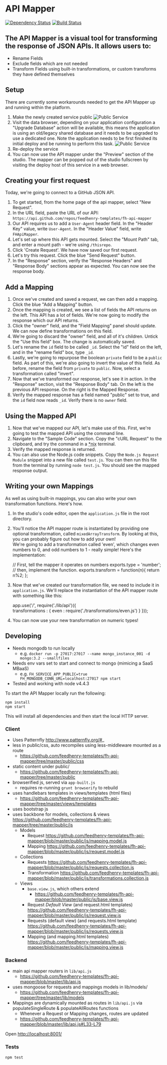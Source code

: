 # API Mapper
[![Dependency Status](https://img.shields.io/david/feedhenry-templates/fh-api-mapper.svg?style=flat-square)](https://david-dm.org/feedhenry-templates/fh-api-mapper)
[![Build Status](https://travis-ci.org/feedhenry-templates/fh-api-mapper.png?branch=master)](https://travis-ci.org/feedhenry-templates/fh-api-mapper)

## The API Mapper is a visual tool for transforming the response of JSON APIs. It allows users to:

* Rename Fields
* Exclude fields which are not needed
* Transform Fields using built-in transformations, or custom transforms they have defined themselves

## Setup
There are currently some workarounds needed to get the API Mapper up and running within the platform.

1. Make the newly created service public
![Public Service](https://raw.githubusercontent.com/feedhenry-templates/fh-api-mapper/master/public/images/publicservice.jpg)
2. Visit the data browser, depending on your application configuration a "Upgrade Database" action will be available, this means the application is using an old/legacy shared database and it needs to be upgraded to use a dedicated one. Note the application needs to be first finished its initial deploy and be running to perform this task.
![Public Service](https://raw.githubusercontent.com/feedhenry-templates/fh-api-mapper/master/public/images/databrowser.jpg)
3. Re-deploy the service
4. You can now use the API mapper under the "Preview" section of the studio. The mapper can be popped out of the studio fullscreen by visiting the deploy host of this service in a web browser.

## Creating your first request
Today, we're going to connect to a GitHub JSON API.

1. To get started, from the home page of the api mapper, select "New Request".
2. In the URL field, paste the URL of our API: `https://api.github.com/repos/feedhenry-templates/fh-api-mapper`
3. Our API requires us to add a `User-Agent` header field. In the "Header Key" value, write `User-Agent`. In the "Header Value" field, write `FHApiMapper`.
4. Let's set up where this API gets mounted. Select the "Mount Path" tab, and enter a mount path - we're using `/thisrepo`.
5. Click 'Create Request'. We have now saved our first request.
6. Let's try this request. Click the blue "Send Request" button.
7. In the "Response" section, verify the "Response Headers" and "Response Body" sections appear as expected. You can now see the response body.

## Add a Mapping
1. Once we've created and saved a request, we can then add a mapping. Click the blue "Add a Mapping" button.
2. Once the mapping is created, we see a list of fields the API returns on the left. This API has a lot of fields. We're now going to modify the response which our API returns.
3. Click the "owner" field, and the "Field Mapping" panel should update. We can now define transformations on this field.
4. We're going to discard the "owner" field, and all of it's children. Untick the "Use this field" box. The change is automatically saved.
5. Let's rename the `id` field to be called `_id`. Select the "id" field on the left, and in the "rename field" box, type `_id`.
6. Lastly, we're going to repurpose the boolean `private` field to be a `public` field. As part of this, we're also going to invert the value of this field. As before, rename the field from `private` to `public`.
Now, select a transformation called "invert".
7. Now that we've transformed our response, let's see it in action. In the "Response" section, visit the "Response Body" tab.
On the left is the previous API response. On the right is the Mapped Response.
8. Verify the mapped response has a field named "public" set to true, and the `id` field now reads `_id`. Verify there is no `owner` field.

## Using the Mapped API
1. Now that we've mapped our API, let's make use of this. First, we're going to test the mapped API using the command line.
2. Navigate to the "Sample Code" section. Copy the "cURL Request" to the clipboard, and try the command in a <abbr title="Unix, Linux or Mac">\*nix</abbr> terminal.
3. Verify the mapped response is returned.
4. You can also use the Node.js code snippets. Copy the `Node.js Request Module` snippet into a new file called `test.js`. You can then run this file from the terminal by running `node test.js`. You should see the mapped response output.

## Writing your own Mappings
As well as using built-in mappings, you can also write your own transformation functions. Here's how.
1. In the studio's code editor, open the `application.js` file in the root directory.
2. You'll notice the API mapper route is instantiated by providing one optional transformation, called `mixedArrayTransform`. By looking at this, you can probably figure out how to add your own!  
We're going to add a transformation called 'even', which changes even numbers to 0, and odd numbers to 1 - really simple! Here's the implementation:

    // First, tell the mapper it operates on numbers
    exports.type = 'number';
    // then, implement the function.
    exports.transform = function(n){
      return n%2;
    };

3. Now that we've created our transformation file, we need to include it in `application.js`. We'll replace the instantiation of the API mapper route with something like this:

    app.use('/', require('./lib/api')({      
      transformations : {
        even : require('./transformations/even.js')
      }
    }));

4. You can now use your new transformation on numeric types!

## Developing

- Needs mongodb to run locally
  - e.g. `docker run -p 27017:27017 --name mongo_instance_001 -d mongo:3.2 --smallfiles`
- Needs env vars set to start and connect to mongo (mimicing a SaaS MBaaS)
  - e.g. `FH_SERVICE_APP_PUBLIC=true FH_MONGODB_CONN_URL=localhost:27017 npm start`
- Tested and working with node v4.4.3

To start the API Mapper locally run the following:

```
npm install
npm start
```

This will install all dependencies and then start the local HTTP server.

### Client
- Uses Patternfly http://www.patternfly.org/#_
- less in public/css, auto recompiles using less-middleware mounted as a route
  - https://github.com/feedhenry-templates/fh-api-mapper/tree/master/public/css
- static content under public/
  - https://github.com/feedhenry-templates/fh-api-mapper/tree/master/public
- browserified js, served via `app-built.js`
  - requires re-running `grunt browserify` to rebuild
- uses handlebars templates in views/templates (html files)
  - https://github.com/feedhenry-templates/fh-api-mapper/tree/master/views/templates
- uses bootstrap js
- uses backbone for models, collections & views https://github.com/feedhenry-templates/fh-api-mapper/tree/master/public/js
  - Models
    - Request https://github.com/feedhenry-templates/fh-api-mapper/blob/master/public/js/mapping.model.js
    - Mapping https://github.com/feedhenry-templates/fh-api-mapper/blob/master/public/js/request.model.js
  - Collections
    - Requests https://github.com/feedhenry-templates/fh-api-mapper/blob/master/public/js/requests.collection.js
    - Transformation https://github.com/feedhenry-templates/fh-api-mapper/blob/master/public/js/transformations.collection.js
  - Views
    - `base.view.js`, which others extend
      - https://github.com/feedhenry-templates/fh-api-mapper/blob/master/public/js/base.view.js
    - Request *Default View* (and request.html templates) https://github.com/feedhenry-templates/fh-api-mapper/blob/master/public/js/request.view.js
    - Requests (default view) (and requests.html template) https://github.com/feedhenry-templates/fh-api-mapper/blob/master/public/js/requests.view.js
    - Mapping (and mapping.html templates) https://github.com/feedhenry-templates/fh-api-mapper/blob/master/public/js/mapping.view.js

### Backend
- main api mapper routers in `lib/api.js`
  - https://github.com/feedhenry-templates/fh-api-mapper/blob/master/lib/api.js
- uses mongoose for requests and mappings models in lib/models/
  - https://github.com/feedhenry-templates/fh-api-mapper/tree/master/lib/models
- Mappings are dynamically mounted as routes in `lib/api.js` via populateSingleRoute & populateAllRoutes functions
  - Whenever a Request or Mapping changes, routes are updated
  - https://github.com/feedhenry-templates/fh-api-mapper/blob/master/lib/api.js#L33-L79

Open [http://localhost:8001/](http://localhost:8001/)

### Tests

```bash
npm test
```

